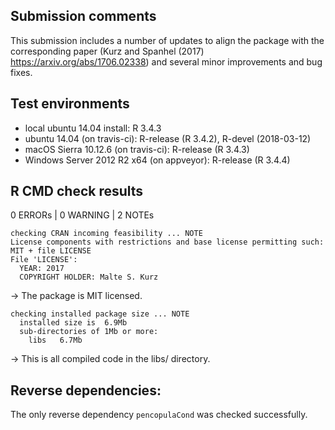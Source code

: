 ## Submission comments
This submission includes a number of updates to align the package with the corresponding paper (Kurz and Spanhel (2017) <https://arxiv.org/abs/1706.02338>) and several minor improvements and bug fixes.

## Test environments

* local ubuntu 14.04 install: R 3.4.3
* ubuntu 14.04 (on travis-ci): R-release (R 3.4.2), R-devel (2018-03-12)
* macOS Sierra 10.12.6 (on travis-ci): R-release (R 3.4.3)
* Windows Server 2012 R2 x64 (on appveyor): R-release (R 3.4.4)

## R CMD check results

0 ERRORs | 0 WARNING | 2 NOTEs

```
checking CRAN incoming feasibility ... NOTE
License components with restrictions and base license permitting such:
MIT + file LICENSE
File 'LICENSE':
  YEAR: 2017
  COPYRIGHT HOLDER: Malte S. Kurz
```
-> The package is MIT licensed.

```
checking installed package size ... NOTE
  installed size is  6.9Mb
  sub-directories of 1Mb or more:
    libs   6.7Mb
```
-> This is all compiled code in the libs/ directory.

## Reverse dependencies:

The only reverse dependency `pencopulaCond` was checked successfully.

